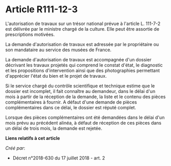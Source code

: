 # Article R111-12-3

L'autorisation de travaux sur un trésor national prévue à l'article L. 111-7-2 est délivrée par le ministre chargé de la
culture. Elle peut être assortie de prescriptions motivées.

La demande d'autorisation de travaux est adressée par le propriétaire ou son mandataire au service des musées de France.

La demande d'autorisation de travaux est accompagnée d'un dossier décrivant les travaux projetés qui comprend le constat
d'état, le diagnostic et les propositions d'intervention ainsi que des photographies permettant d'apprécier l'état du bien et
le projet de travaux.

Si le service chargé du contrôle scientifique et technique estime que le dossier est incomplet, il fait connaître au
demandeur, dans le délai d'un mois à partir de la réception de la demande, la liste et le contenu des pièces complémentaires
à fournir. A défaut d'une demande de pièces complémentaires dans ce délai, le dossier est réputé complet.

Lorsque des pièces complémentaires ont été demandées dans le délai d'un mois prévu au précédent alinéa, à défaut de réception
de ces pièces dans un délai de trois mois, la demande est rejetée.

**Liens relatifs à cet article**

_Créé par_:

  - Décret n°2018-630 du 17 juillet 2018 - art. 2
